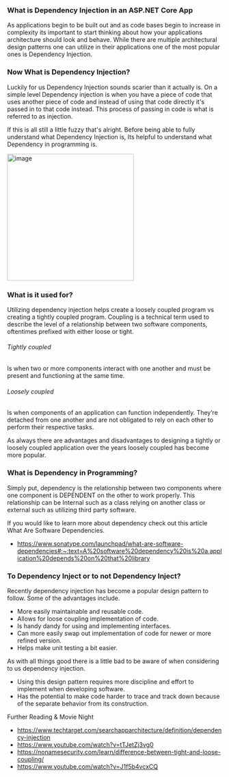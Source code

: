 ### What is Dependency Injection in an ASP.NET Core App

As applications begin to be built out and as code bases begin to increase in complexity its important to start thinking about how your applications architecture should look and behave. While there are multiple architectural design patterns one can utilize in their applications one of the most popular ones is Dependency Injection. 

 

### Now What is Dependency Injection?
Luckily for us Dependency Injection sounds scarier than it actually is. On a simple level Dependency injection is when you have a piece of code that uses another piece of code and instead of using that code directly it's passed in to that code instead. This process of passing in code is what is referred to as injection.

If this is all still a little fuzzy that's alright. Before being able to fully understand what Dependency Injection is, Its helpful to understand what Dependency in programming is.

<img width="296" alt="image" src="https://github.com/Eli-J-Paris/Today-I-Learned/assets/130601227/e47a7fb9-3c3f-4a1a-b700-40e1c5af1fff">

### What is it used for?
Utilizing dependency injection helps create a loosely coupled program vs creating a tightly coupled program. Coupling is a technical term used to describe the level of a relationship between two software components, oftentimes prefixed with either loose or tight.

###### Tightly coupled
Is when two or more components interact with one another and must be present and functioning at the same time.

###### Loosely coupled 
Is when components of an application can function independently. They’re detached from one another and are not obligated to rely on each other to perform their respective tasks.

As always there are advantages and disadvantages to designing a tightly or loosely coupled application over the years loosely coupled has become more popular.

### What is Dependency in Programming?

Simply put, dependency is the relationship between two components where one component is DEPENDENT on the other to work properly. This relationship can be Internal such as a class relying on another class or external such as utilizing third party software. 

If you would like to learn more about dependency check out this article What Are Software Dependencies.
- https://www.sonatype.com/launchpad/what-are-software-dependencies#:~:text=A%20software%20dependency%20is%20a,application%20depends%20on%20that%20library

### To Dependency Inject or to not Dependency Inject?

Recently dependency injection has become a popular design pattern to follow. Some of the advantages include.
- More easily maintainable and reusable code.
-  Allows for loose coupling implementation of code.
-  Is handy dandy for using and implementing interfaces.
-  Can more easily swap out implementation of code for newer or more refined version.
- Helps make unit testing a bit easier.

As with all things good there is a little bad to be aware of when considering to us dependency injection.

- Using this design pattern requires more discipline and effort to implement when developing software.
- Has the potential to make code harder to trace and track down because of the separate behavior from its construction.

Further Reading & Movie Night
- https://www.techtarget.com/searchapparchitecture/definition/dependency-injection
- https://www.youtube.com/watch?v=tTJetZj3vg0
- https://nonamesecurity.com/learn/difference-between-tight-and-loose-coupling/
- https://www.youtube.com/watch?v=J1f5b4vcxCQ
